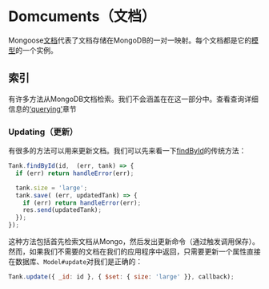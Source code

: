 # Domcuments（文档）

Mongoose[文档](http://mongoosejs.com/docs/api.html#document-js)代表了文档存储在MongoDB的一对一映射。每个文档都是它的[模型](http://mongoosejs.com/docs/models.html)的一个实例。

## 索引

有许多方法从MongoDB文档检索。我们不会涵盖在在这一部分中。查看查询详细信息的[‘querying’](http://mongoosejs.com/docs/queries.html)章节

### Updating（更新）

有很多的方法可以用来更新文档。我们可以先来看一下[findById](http://mongoosejs.com/docs/api.html#model_Model.findById)的传统方法：

```js
Tank.findById(id,  (err, tank) => {
  if (err) return handleError(err);

  tank.size = 'large';
  tank.save( (err, updatedTank) => {
    if (err) return handleError(err);
    res.send(updatedTank);
  });
});
```

这种方法包括首先检索文档从Mongo，然后发出更新命令（通过触发调用保存）。然而，如果我们不需要的文档在我们的应用程序中返回，只需要更新一个属性直接在数据库、`Model#update`对我们是正确的：

```js
Tank.update({ _id: id }, { $set: { size: 'large' }}, callback);
```



